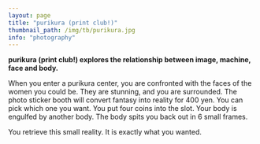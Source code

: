 ```yaml
---
layout: page
title: "purikura (print club!)"
thumbnail_path: /img/tb/purikura.jpg
info: "photography"
---
```


**purikura (print club!) explores the relationship between image, machine, face and body.**

When you enter a purikura center, you are confronted with the faces of the women you could be. They are stunning, and you are surrounded. The photo sticker booth will convert fantasy into reality for 400 yen. You can pick which one you want. You put four coins into the slot. Your body is engulfed by another body. The body spits you back out in 6 small frames. 

You retrieve this small reality. It is exactly what you wanted.





